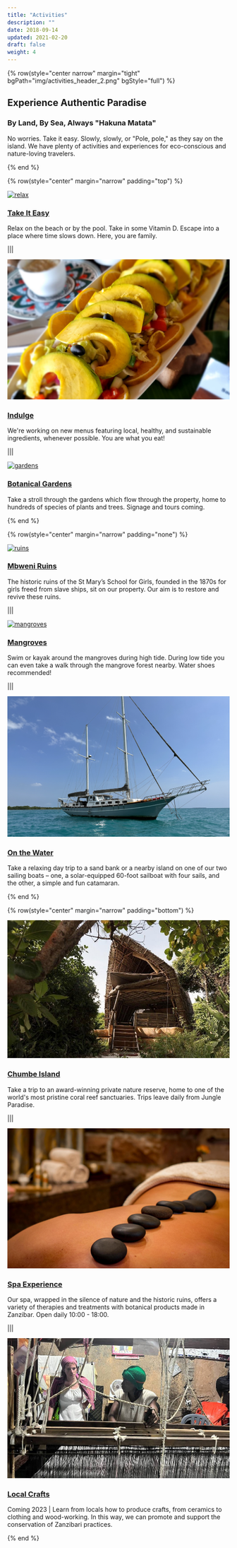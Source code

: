 ```yaml
---
title: "Activities"
description: ""
date: 2018-09-14
updated: 2021-02-20
draft: false
weight: 4
---
```


{% row(style="center narrow" margin="tight" bgPath="img/activities_header_2.png" bgStyle="full") %} 

<div class="bg-gray-200/50 py-4 px-4 rounded-md">

 ## Experience Authentic Paradise
 
 ### By Land, By Sea, Always "Hakuna Matata"

No worries. Take it easy. Slowly, slowly, or "Pole, pole," as they say on the island. We have plenty of activities and experiences for eco-conscious and nature-loving travelers.

</div>

{% end %}

{% row(style="center" margin="narrow" padding="top") %}

[![relax](img/relax.png#mx-auto#large)](/activities/relax)

### [Take It Easy](/activities/relax)

Relax on the beach or by the pool. Take in some Vitamin D. Escape into a place where time slows down. Here, you are family.

|||

[![indulge](img/indulge.jpg#mx-auto#large)](/activities/indulge)

### [Indulge](/activities/indulge)

We're working on new menus featuring local, healthy, and sustainable ingredients, whenever possible. You are what you eat!

|||

[![gardens](img/gardens.png#mx-auto#large)](/activities/gardens)

### [Botanical Gardens](/activities/gardens)

Take a stroll through the gardens which flow through the property, home to hundreds of species of plants and trees. Signage and tours coming.

{% end %}

{% row(style="center" margin="narrow" padding="none") %}

[![ruins](img/ruins.png#mx-auto#large)](/activities/ruins)

### [Mbweni Ruins](/activities/ruins)

The historic ruins of the St Mary’s School for Girls, founded in the 1870s for girls freed from slave ships, sit on our property. Our aim is to restore and revive these ruins.

|||

[![mangroves](img/mangroves.png#mx-auto#large)](/activities/mangroves)

### [Mangroves](/activities/mangroves)

Swim or kayak around the mangroves during high tide. During low tide you can even take a walk through the mangrove forest nearby. Water shoes recommended!

|||

[![boats](img/boats.png#mx-auto#large)](/activities/boats)

### [On the Water](/activities/boats)

Take a relaxing day trip to a sand bank or a nearby island on one of our two sailing boats – one, a solar-equipped 60-foot sailboat with four sails, and the other, a simple and fun catamaran.

{% end %}

{% row(style="center" margin="narrow" padding="bottom") %}

[![chumbe](img/chumbe_island.jpeg#mx-auto#large)](/activities/chumbe)

### [Chumbe Island](/activities/chumbe)

Take a trip to an award-winning private nature reserve, home to one of the world's most pristine coral reef sanctuaries. Trips leave daily from Jungle Paradise.

|||

[![spa](img/spa.jpg#mx-auto#large)](/activities/spa)

### [Spa Experience](/activities/spa)

Our spa, wrapped in the silence of nature and the historic ruins, offers a variety of therapies and treatments with botanical products made in Zanzibar. Open daily 10:00 - 18:00.

|||

[![crafts](img/crafts.jpeg#mx-auto#large)](/activities/crafts)

### [Local Crafts](/activities/crafts)

Coming 2023 | Learn from locals how to produce crafts, from ceramics to clothing and wood-working. In this way, we can promote and support the conservation of Zanzibari practices.

{% end %}